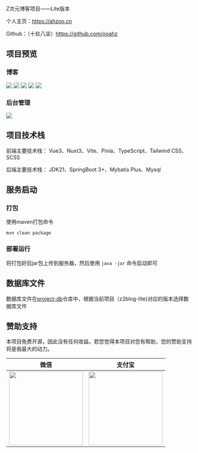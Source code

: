 Z次元博客项目——Lite版本

个人主页：https://ahzoo.cn

Github：（十玖八柒）https://github.com/ooahz

## 项目预览

### 博客

![](https://s.ahzoo.cn/img/24/open/ob100101.webp)
![](https://s.ahzoo.cn/img/24/open/ob10005.webp)
![](https://s.ahzoo.cn/img/24/open/ob10008.webp)
![](https://s.ahzoo.cn/img/24/open/ob10013.webp)
![](https://s.ahzoo.cn/img/24/open/ob100102.webp)

### 后台管理

![](https://s.ahzoo.cn/img/24/open/ob100021.webp)

## 项目技术栈

前端主要技术栈：
Vue3、Nuxt3、Vite、Pinia、TypeScript、Tailwind CSS、SCSS

后端主要技术栈：
JDK21、SpringBoot 3+、Mybatis Plus、Mysql

## 服务启动

### 打包

使用maven打包命令
```shell
mvn clean package
```

### 部署运行

将打包好后jar包上传到服务器，然后使用 `java -jar` 命令启动即可

## 数据库文件

数据库文件在[project-db](https://github.com/ooahz/project-db)仓库中，根据当前项目（z2blog-lite)对应的版本选择数据库文件

## 赞助支持

本项目免费开源，因此没有任何收益。若您觉得本项目对您有帮助，您的赞助支持将是我最大的动力。

|                       微信                       |                      支付宝                       |
| :----------------------------------------------: | :-----------------------------------------------: |
| <img src="https://s.ahzoo.cn/mine/wechat.png" width="200" /> | <img src="https://s.ahzoo.cn/mine/alipay.png" width="200" /> |
